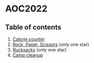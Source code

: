 # AOC2022

## Table of contents
 1. [Calorie counter](https://github.com/kpostekk/AOC2022/tree/master/calorie-counting)
 2. [Rock, Paper, Scissors](https://github.com/kpostekk/AOC2022/tree/master/rock-paper-scissors) (only one star)
 3. [Rucksacks](https://github.com/kpostekk/AOC2022/tree/master/rucksack-reorganization) (only one star)
 4. [Camp cleanup](https://github.com/kpostekk/AOC2022/tree/master/calorie-counting)
